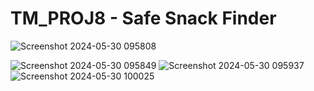 # TM_PROJ8 - Safe Snack Finder


![Screenshot 2024-05-30 095808](https://github.com/ChocoChip30/TM_PROJ8/assets/155379882/ef770267-7f07-4194-8d54-831569f4e9f3)

![Screenshot 2024-05-30 095849](https://github.com/ChocoChip30/TM_PROJ8/assets/155379882/3081d28d-ee31-42c3-9706-2c507c9f007e)
![Screenshot 2024-05-30 095937](https://github.com/ChocoChip30/TM_PROJ8/assets/155379882/5d11a120-f63a-409b-afc3-765e73ebd361)
![Screenshot 2024-05-30 100025](https://github.com/ChocoChip30/TM_PROJ8/assets/155379882/493c4c25-22d0-4bbc-a67b-eaaa2966fcc0)
